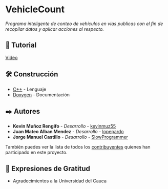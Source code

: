 # VehicleCount
_Programa inteligente de conteo de vehículos en vias publicas con el fin de recopilar datos y aplicar acciones al respecto._

## 🔧 Tutorial

[Video](https://drive.google.com/file/d/1wzGo8EonfgMrdjR_OifJFwpfplNEsMsy/view?usp=sharing)

## 🛠️ Construcción

* [C++](https://www.cplusplus.com/) - Lenguaje
* [Doxygen](https://www.doxygen.nl/index.html) - Documentación

## ✒️ Autores

* **Kevin Muñoz Rengifo** - *Desarrollo* - [kevinmuz55](https://github.com/kevinmuz55)
* **Juan Mateo Alban Mendez** - *Desarrollo* - [lopepardo](https://github.com/lopepardo)
* **Jorge Manuel Castillo** - *Desarrollo* - [SlowProgrammer](https://github.com/SlowProgrammer)

También puedes ver la lista de todos los [contribuyentes](https://github.com/kevinmuz55/VehicleCount/contributors) quíenes han participado en este proyecto. 

## 🎁 Expresiones de Gratitud

* Agradecimientos a la Universidad del Cauca
